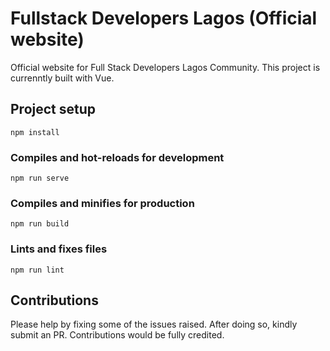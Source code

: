 # Fullstack Developers Lagos (Official website)
Official website for Full Stack Developers Lagos Community. This project is currenntly built with Vue.

## Project setup
```
npm install
```

### Compiles and hot-reloads for development
```
npm run serve
```

### Compiles and minifies for production
```
npm run build
```

### Lints and fixes files
```
npm run lint
```

## Contributions

Please help by fixing some of the issues raised. After doing so, kindly submit an PR. Contributions would be fully credited.
